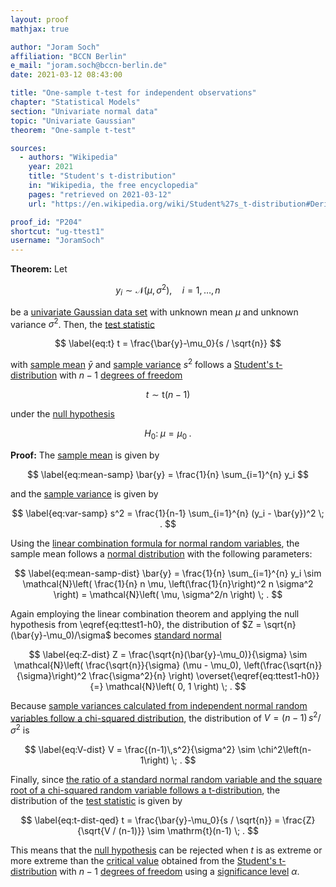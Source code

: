 ```yaml
---
layout: proof
mathjax: true

author: "Joram Soch"
affiliation: "BCCN Berlin"
e_mail: "joram.soch@bccn-berlin.de"
date: 2021-03-12 08:43:00

title: "One-sample t-test for independent observations"
chapter: "Statistical Models"
section: "Univariate normal data"
topic: "Univariate Gaussian"
theorem: "One-sample t-test"

sources:
  - authors: "Wikipedia"
    year: 2021
    title: "Student's t-distribution"
    in: "Wikipedia, the free encyclopedia"
    pages: "retrieved on 2021-03-12"
    url: "https://en.wikipedia.org/wiki/Student%27s_t-distribution#Derivation"

proof_id: "P204"
shortcut: "ug-ttest1"
username: "JoramSoch"
---
```



**Theorem:** Let

$$ \label{eq:ug}
y_i \sim \mathcal{N}(\mu, \sigma^2), \quad i = 1, \ldots, n
$$

be a [univariate Gaussian data set](/D/ug) with unknown mean $\mu$ and unknown variance $\sigma^2$. Then, the [test statistic](/D/tstat)

$$ \label{eq:t}
t = \frac{\bar{y}-\mu_0}{s / \sqrt{n}}
$$

with [sample mean](/D/mean-samp) $\bar{y}$ and [sample variance](/D/var-samp) $s^2$ follows a [Student's t-distribution](/D/t) with $n-1$ [degrees of freedom](/D/dof)

$$ \label{eq:t-dist}
t \sim \mathrm{t}(n-1)
$$

under the [null hypothesis](/D/h0)

$$ \label{eq:ttest1-h0}
H_0: \; \mu = \mu_0 \; .
$$


**Proof:** The [sample mean](/D/mean-samp) is given by

$$ \label{eq:mean-samp}
\bar{y} = \frac{1}{n} \sum_{i=1}^{n} y_i
$$

and the [sample variance](/D/var-samp) is given by

$$ \label{eq:var-samp}
s^2 = \frac{1}{n-1} \sum_{i=1}^{n} (y_i - \bar{y})^2 \; .
$$

Using the [linear combination formula for normal random variables](/P/norm-lincomb), the sample mean follows a [normal distribution](/D/norm) with the following parameters:

$$ \label{eq:mean-samp-dist}
\bar{y} = \frac{1}{n} \sum_{i=1}^{n} y_i \sim \mathcal{N}\left( \frac{1}{n} n \mu, \left(\frac{1}{n}\right)^2 n \sigma^2 \right) = \mathcal{N}\left( \mu, \sigma^2/n \right) \; .
$$

Again employing the linear combination theorem and applying the null hypothesis from \eqref{eq:ttest1-h0}, the distribution of $Z = \sqrt{n}(\bar{y}-\mu_0)/\sigma$ becomes [standard normal](/D/snorm)

$$ \label{eq:Z-dist}
Z = \frac{\sqrt{n}(\bar{y}-\mu_0)}{\sigma} \sim \mathcal{N}\left( \frac{\sqrt{n}}{\sigma} (\mu - \mu_0), \left(\frac{\sqrt{n}}{\sigma}\right)^2 \frac{\sigma^2}{n} \right) \overset{\eqref{eq:ttest1-h0}}{=} \mathcal{N}\left( 0, 1 \right) \; .
$$

Because [sample variances calculated from independent normal random variables follow a chi-squared distribution](/P/norm-chi2), the distribution of $V = (n-1)\,s^2/\sigma^2$ is

$$ \label{eq:V-dist}
V = \frac{(n-1)\,s^2}{\sigma^2} \sim \chi^2\left(n-1\right) \; .
$$

Finally, since [the ratio of a standard normal random variable and the square root of a chi-squared random variable follows a t-distribution](/D/t), the distribution of the [test statistic](/D/tstat) is given by

$$ \label{eq:t-dist-qed}
t = \frac{\bar{y}-\mu_0}{s / \sqrt{n}} = \frac{Z}{\sqrt{V / (n-1)}} \sim \mathrm{t}(n-1) \; .
$$

This means that the [null hypothesis](/D/h0) can be rejected when $t$ is as extreme or more extreme than the [critical value](/D/cval) obtained from the [Student's t-distribution](/D/t) with $n-1$ [degrees of freedom](/D/dof) using a [significance level](/D/alpha) $\alpha$.